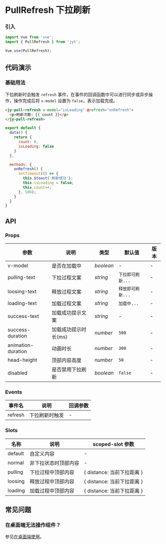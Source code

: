 # PullRefresh 下拉刷新

### 引入

``` javascript
import Vue from 'vue';
import { PullRefresh } from 'jyt';

Vue.use(PullRefresh);
```

## 代码演示

### 基础用法

下拉刷新时会触发 `refresh` 事件，在事件的回调函数中可以进行同步或异步操作，操作完成后将 `v-model` 设置为 `false`，表示加载完成。

```html
<jy-pull-refresh v-model="isLoading" @refresh="onRefresh">
  <p>刷新次数: {{ count }}</p>
</jy-pull-refresh>
```

```javascript
export default {
  data() {
    return {
      count: 0,
      isLoading: false
    }
  },

  methods: {
    onRefresh() {
      setTimeout(() => {
        this.$toast('刷新成功');
        this.isLoading = false;
        this.count++;
      }, 500);
    }
  }
}
```

## API

### Props

| 参数 | 说明 | 类型 | 默认值 | 版本 |
|------|------|------|------|------|
| v-model | 是否在加载中 | *boolean* | - | - |
| pulling-text | 下拉过程文案 | *string* | `下拉即可刷新...` | - |
| loosing-text | 释放过程文案 | *string* | `释放即可刷新...` | - |
| loading-text | 加载过程文案 | *string* | `加载中...` | - |
| success-text | 加载成功提示文案 | *string* | - | - |
| success-duration | 加载成功提示时长(ms) | *number* | `500` | - |
| animation-duration | 动画时长 | *number* | `300` | - |
| head-height | 顶部内容高度 | *number* | `50` | - |
| disabled | 是否禁用下拉刷新 | *boolean* | `false` | - |

### Events

| 事件名 | 说明 | 回调参数 |
|------|------|------|
| refresh | 下拉刷新时触发 | - |

### Slots

| 名称 | 说明 | scoped-slot 参数 |
|------|------|------|
| default | 自定义内容 | - |
| normal | 非下拉状态时顶部内容 | - |
| pulling | 下拉过程中顶部内容 | { distance: 当前下拉距离 } |
| loosing | 释放过程中顶部内容 | { distance: 当前下拉距离 } |
| loading | 加载过程中顶部内容 | { distance: 当前下拉距离 } |

## 常见问题

### 在桌面端无法操作组件？

参见[在桌面端使用](#/zh-CN/quickstart#zai-zhuo-mian-duan-shi-yong)。
